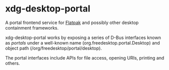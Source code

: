 # xdg-desktop-portal

A portal frontend service for [Flatpak](http://www.flatpak.org) and possibly
other desktop containment frameworks.

xdg-desktop-portal works by exposing a series of D-Bus interfaces known as
_portals_ under a well-known name (org.freedesktop.portal.Desktop) and object
path (/org/freedesktop/portal/desktop).

The portal interfaces include APIs for file access, opening URIs, printing
and others.
